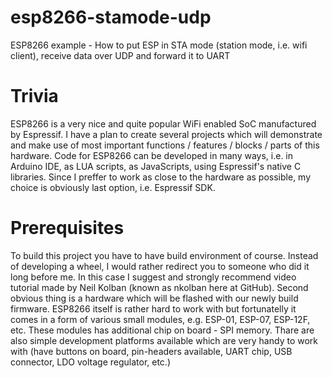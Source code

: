 # esp8266-stamode-udp
ESP8266 example - How to put ESP in STA mode (station mode, i.e. wifi client), receive data over UDP and forward it to UART

# Trivia
ESP8266 is a very nice and quite popular WiFi enabled SoC manufactured by Espressif. I have a plan to create several projects which will demonstrate and make use of most important functions / features / blocks / parts of this hardware. Code for ESP8266 can be developed in many ways, i.e. in Arduino IDE, as LUA scripts, as JavaScripts, using Espressif's native C libraries. Since I preffer to work as close to the hardware as possible, my choice is obviously last option, i.e. Espressif SDK.

# Prerequisites
To build this project you have to have build environment of course. Instead of developing a wheel, I would rather redirect you to someone who did it long before me. In this case I suggest and strongly recommend video tutorial made by Neil Kolban (known as nkolban here at GitHub).
Second obvious thing is a hardware which will be flashed with our newly build firmware. ESP8266 itself is rather hard to work with but fortunatelly it comes in a form of various small modules, e.g. ESP-01, ESP-07, ESP-12F, etc. These modules has additional chip on board - SPI memory. Thare are also simple development platforms available which are very handy to work with (have buttons on board, pin-headers available, UART chip, USB connector, LDO voltage regulator, etc.)
